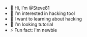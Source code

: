 - 👋 Hi, I’m @Steve81
- 👀 I’m interested in hacking tool
- 🌱 I want to learning about hacking
- 💞️ I’m looking tutorial
- ⚡ Fun fact: I'm newbie

<!---
Steve81/Steve81 is a ✨ special ✨ repository because its `README.md` (this file) appears on your GitHub profile.
You can click the Preview link to take a look at your changes.
--->
